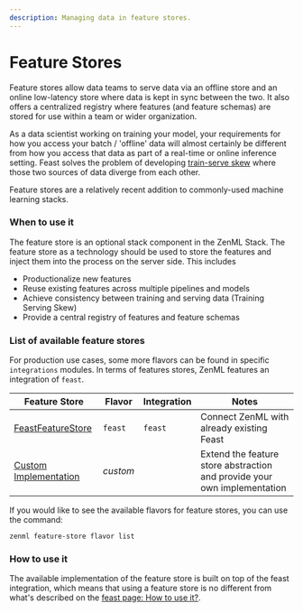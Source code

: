 ```yaml
---
description: Managing data in feature stores.
---
```


# Feature Stores

Feature stores allow data teams to serve data via an offline store and an online low-latency store where data is kept in sync between the two. It also offers a centralized registry where features (and feature schemas) are stored for use within a team or wider organization.

As a data scientist working on training your model, your requirements for how you access your batch / 'offline' data will almost certainly be different from how you access that data as part of a real-time or online inference setting. Feast solves the problem of developing [train-serve skew](https://ploomber.io/blog/train-serve-skew/) where those two sources of data diverge from each other.

Feature stores are a relatively recent addition to commonly-used machine learning stacks.

### When to use it

The feature store is an optional stack component in the ZenML Stack. The feature store as a technology should be used to store the features and inject them into the process on the server side. This includes

* Productionalize new features
* Reuse existing features across multiple pipelines and models
* Achieve consistency between training and serving data (Training Serving Skew)
* Provide a central registry of features and feature schemas

### List of available feature stores

For production use cases, some more flavors can be found in specific `integrations` modules. In terms of features stores, ZenML features an integration of `feast`.

| Feature Store                      | Flavor   | Integration | Notes                                                                    |
| ---------------------------------- | -------- | ----------- | ------------------------------------------------------------------------ |
| [FeastFeatureStore](feast.md)      | `feast`  | `feast`     | Connect ZenML with already existing Feast                                |
| [Custom Implementation](custom.md) | _custom_ |             | Extend the feature store abstraction and provide your own implementation |

If you would like to see the available flavors for feature stores, you can use the command:

```shell
zenml feature-store flavor list
```

### How to use it

The available implementation of the feature store is built on top of the feast integration, which means that using a feature store is no different from what's described on the [feast page: How to use it?](feast.md#how-do-you-use-it).
